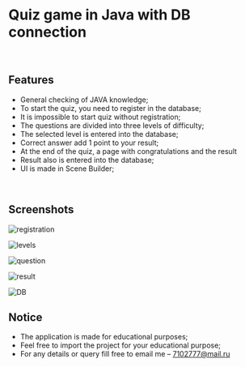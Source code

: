 # Quiz game in Java with DB connection
 <br/> 

## Features
- General checking of JAVA knowledge;
- To start the quiz, you need to register in the database;
- It is impossible to start quiz without registration;
- The questions are divided into three levels of difficulty;
- The selected level is entered into the database;
- Correct answer add 1 point to your result;
- At the end of the quiz, a page with congratulations and the result
- Result also is entered into the database;
- UI is made in Scene Builder;
<br/>

## Screenshots

![registration](https://user-images.githubusercontent.com/102060016/163794301-ef834eca-b240-4bfd-96ee-bb2bf685b634.jpg)

![levels](https://user-images.githubusercontent.com/102060016/163794330-b9ccda1f-5e10-4baf-9326-00dfa3653d3f.jpg)

![question](https://user-images.githubusercontent.com/102060016/163794342-e183d30c-17d4-459d-811b-592a656b7d19.jpg)

![result](https://user-images.githubusercontent.com/102060016/163794358-2b4fd5ab-78c7-47ee-8791-08592e30f507.jpg)

![DB](https://user-images.githubusercontent.com/102060016/163794386-4275b90c-653d-402a-85f1-6cc73b87eccd.jpg)
<br/>

## Notice
- The application is made for educational purposes;
- Feel free to import the project for your educational purpose;
- For any details or query fill free to email me – 7102777@mail.ru
<br/>


